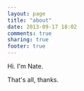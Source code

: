 ```yaml
---
layout: page
title: "about"
date: 2013-09-17 18:02
comments: true
sharing: true
footer: true
---
```


Hi. I'm Nate.


That's all, thanks.
